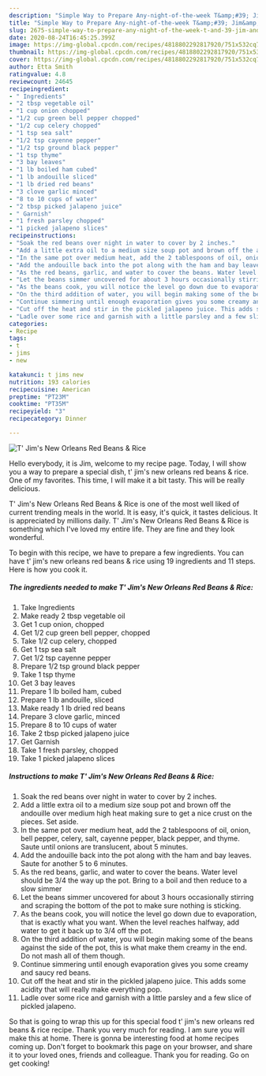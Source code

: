 ```yaml
---
description: "Simple Way to Prepare Any-night-of-the-week T&amp;#39; Jim&amp;#39;s New Orleans Red Beans &amp;amp; Rice"
title: "Simple Way to Prepare Any-night-of-the-week T&amp;#39; Jim&amp;#39;s New Orleans Red Beans &amp;amp; Rice"
slug: 2675-simple-way-to-prepare-any-night-of-the-week-t-and-39-jim-and-39-s-new-orleans-red-beans-and-amp-rice
date: 2020-08-24T16:45:25.399Z
image: https://img-global.cpcdn.com/recipes/4818802292817920/751x532cq70/t-jims-new-orleans-red-beans-rice-recipe-main-photo.jpg
thumbnail: https://img-global.cpcdn.com/recipes/4818802292817920/751x532cq70/t-jims-new-orleans-red-beans-rice-recipe-main-photo.jpg
cover: https://img-global.cpcdn.com/recipes/4818802292817920/751x532cq70/t-jims-new-orleans-red-beans-rice-recipe-main-photo.jpg
author: Etta Smith
ratingvalue: 4.8
reviewcount: 24645
recipeingredient:
- " Ingredients"
- "2 tbsp vegetable oil"
- "1 cup onion chopped"
- "1/2 cup green bell pepper chopped"
- "1/2 cup celery chopped"
- "1 tsp sea salt"
- "1/2 tsp cayenne pepper"
- "1/2 tsp ground black pepper"
- "1 tsp thyme"
- "3 bay leaves"
- "1 lb boiled ham cubed"
- "1 lb andouille sliced"
- "1 lb dried red beans"
- "3 clove garlic minced"
- "8 to 10 cups of water"
- "2 tbsp picked jalapeno juice"
- " Garnish"
- "1 fresh parsley chopped"
- "1 picked jalapeno slices"
recipeinstructions:
- "Soak the red beans over night in water to cover by 2 inches."
- "Add a little extra oil to a medium size soup pot and brown off the andouille over medium high heat making sure to get a nice crust on the pieces. Set aside."
- "In the same pot over medium heat, add the 2 tablespoons of oil, onion, bell pepper, celery, salt, cayenne pepper, black pepper, and thyme. Saute until onions are translucent, about 5 minutes."
- "Add the andouille back into the pot along with the ham and bay leaves. Saute for another 5 to 6 minutes."
- "As the red beans, garlic, and water to cover the beans. Water level should be 3/4 the way up the pot. Bring to a boil and then reduce to a slow simmer"
- "Let the beans simmer uncovered for about 3 hours occasionally stirring and scraping the bottom of the pot to make sure nothing is sticking."
- "As the beans cook, you will notice the level go down due to evaporation, that is exactly what you want. When the level reaches halfway, add water to get it back up to 3/4 off the pot."
- "On the third addition of water, you will begin making some of the beans against the side of the pot, this is what make them creamy in the end. Do not mash all of them though."
- "Continue simmering until enough evaporation gives you some creamy and saucy red beans."
- "Cut off the heat and stir in the pickled jalapeno juice. This adds some acidity that will really make everything pop."
- "Ladle over some rice and garnish with a little parsley and a few slice of pickled jalapeno."
categories:
- Recipe
tags:
- t
- jims
- new

katakunci: t jims new 
nutrition: 193 calories
recipecuisine: American
preptime: "PT23M"
cooktime: "PT35M"
recipeyield: "3"
recipecategory: Dinner

---
```



![T&#39; Jim&#39;s New Orleans Red Beans &amp; Rice](https://img-global.cpcdn.com/recipes/4818802292817920/751x532cq70/t-jims-new-orleans-red-beans-rice-recipe-main-photo.jpg)

Hello everybody, it is Jim, welcome to my recipe page. Today, I will show you a way to prepare a special dish, t&#39; jim&#39;s new orleans red beans &amp; rice. One of my favorites. This time, I will make it a bit tasty. This will be really delicious.

T&#39; Jim&#39;s New Orleans Red Beans &amp; Rice is one of the most well liked of current trending meals in the world. It is easy, it's quick, it tastes delicious. It is appreciated by millions daily. T&#39; Jim&#39;s New Orleans Red Beans &amp; Rice is something which I've loved my entire life. They are fine and they look wonderful.




To begin with this recipe, we have to prepare a few ingredients. You can have t&#39; jim&#39;s new orleans red beans &amp; rice using 19 ingredients and 11 steps. Here is how you cook it.

<!--inarticleads1-->

##### The ingredients needed to make T&#39; Jim&#39;s New Orleans Red Beans &amp; Rice:

1. Take  Ingredients
1. Make ready 2 tbsp vegetable oil
1. Get 1 cup onion, chopped
1. Get 1/2 cup green bell pepper, chopped
1. Take 1/2 cup celery, chopped
1. Get 1 tsp sea salt
1. Get 1/2 tsp cayenne pepper
1. Prepare 1/2 tsp ground black pepper
1. Take 1 tsp thyme
1. Get 3 bay leaves
1. Prepare 1 lb boiled ham, cubed
1. Prepare 1 lb andouille, sliced
1. Make ready 1 lb dried red beans
1. Prepare 3 clove garlic, minced
1. Prepare 8 to 10 cups of water
1. Take 2 tbsp picked jalapeno juice
1. Get  Garnish
1. Take 1 fresh parsley, chopped
1. Take 1 picked jalapeno slices




<!--inarticleads2-->

##### Instructions to make T&#39; Jim&#39;s New Orleans Red Beans &amp; Rice:

1. Soak the red beans over night in water to cover by 2 inches.
1. Add a little extra oil to a medium size soup pot and brown off the andouille over medium high heat making sure to get a nice crust on the pieces. Set aside.
1. In the same pot over medium heat, add the 2 tablespoons of oil, onion, bell pepper, celery, salt, cayenne pepper, black pepper, and thyme. Saute until onions are translucent, about 5 minutes.
1. Add the andouille back into the pot along with the ham and bay leaves. Saute for another 5 to 6 minutes.
1. As the red beans, garlic, and water to cover the beans. Water level should be 3/4 the way up the pot. Bring to a boil and then reduce to a slow simmer
1. Let the beans simmer uncovered for about 3 hours occasionally stirring and scraping the bottom of the pot to make sure nothing is sticking.
1. As the beans cook, you will notice the level go down due to evaporation, that is exactly what you want. When the level reaches halfway, add water to get it back up to 3/4 off the pot.
1. On the third addition of water, you will begin making some of the beans against the side of the pot, this is what make them creamy in the end. Do not mash all of them though.
1. Continue simmering until enough evaporation gives you some creamy and saucy red beans.
1. Cut off the heat and stir in the pickled jalapeno juice. This adds some acidity that will really make everything pop.
1. Ladle over some rice and garnish with a little parsley and a few slice of pickled jalapeno.




So that is going to wrap this up for this special food t&#39; jim&#39;s new orleans red beans &amp; rice recipe. Thank you very much for reading. I am sure you will make this at home. There is gonna be interesting food at home recipes coming up. Don't forget to bookmark this page on your browser, and share it to your loved ones, friends and colleague. Thank you for reading. Go on get cooking!
